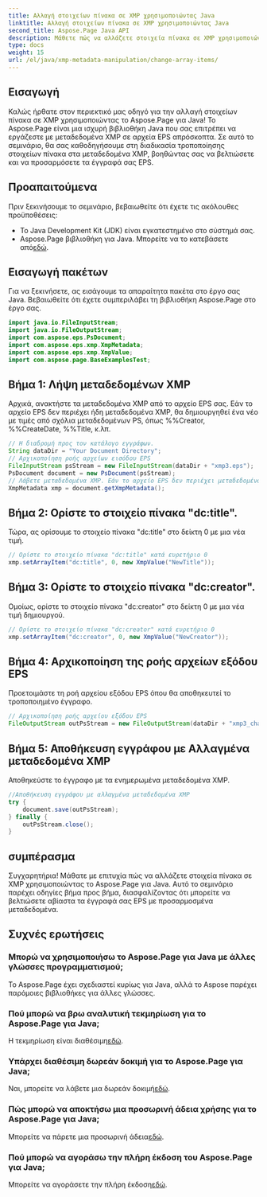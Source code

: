 ```yaml
---
title: Αλλαγή στοιχείων πίνακα σε XMP χρησιμοποιώντας Java
linktitle: Αλλαγή στοιχείων πίνακα σε XMP χρησιμοποιώντας Java
second_title: Aspose.Page Java API
description: Μάθετε πώς να αλλάζετε στοιχεία πίνακα σε XMP χρησιμοποιώντας το Aspose.Page για Java. Τροποποιήστε τα μεταδεδομένα χωρίς κόπο με τον βήμα προς βήμα οδηγό μας. Βελτιώστε τα έγγραφά σας EPS τώρα!
type: docs
weight: 15
url: /el/java/xmp-metadata-manipulation/change-array-items/
---
```

## Εισαγωγή
Καλώς ήρθατε στον περιεκτικό μας οδηγό για την αλλαγή στοιχείων πίνακα σε XMP χρησιμοποιώντας το Aspose.Page για Java! Το Aspose.Page είναι μια ισχυρή βιβλιοθήκη Java που σας επιτρέπει να εργάζεστε με μεταδεδομένα XMP σε αρχεία EPS απρόσκοπτα. Σε αυτό το σεμινάριο, θα σας καθοδηγήσουμε στη διαδικασία τροποποίησης στοιχείων πίνακα στα μεταδεδομένα XMP, βοηθώντας σας να βελτιώσετε και να προσαρμόσετε τα έγγραφά σας EPS.
## Προαπαιτούμενα
Πριν ξεκινήσουμε το σεμινάριο, βεβαιωθείτε ότι έχετε τις ακόλουθες προϋποθέσεις:
- Το Java Development Kit (JDK) είναι εγκατεστημένο στο σύστημά σας.
-  Aspose.Page βιβλιοθήκη για Java. Μπορείτε να το κατεβάσετε από[εδώ](https://releases.aspose.com/page/java/).
## Εισαγωγή πακέτων
Για να ξεκινήσετε, ας εισάγουμε τα απαραίτητα πακέτα στο έργο σας Java. Βεβαιωθείτε ότι έχετε συμπεριλάβει τη βιβλιοθήκη Aspose.Page στο έργο σας.
```java
import java.io.FileInputStream;
import java.io.FileOutputStream;
import com.aspose.eps.PsDocument;
import com.aspose.eps.xmp.XmpMetadata;
import com.aspose.eps.xmp.XmpValue;
import com.aspose.page.BaseExamplesTest;

```
## Βήμα 1: Λήψη μεταδεδομένων XMP
Αρχικά, ανακτήστε τα μεταδεδομένα XMP από το αρχείο EPS σας. Εάν το αρχείο EPS δεν περιέχει ήδη μεταδεδομένα XMP, θα δημιουργηθεί ένα νέο με τιμές από σχόλια μεταδεδομένων PS, όπως %%Creator, %%CreateDate, %%Title, κ.λπ.
```java
// Η διαδρομή προς τον κατάλογο εγγράφων.
String dataDir = "Your Document Directory";
// Αρχικοποίηση ροής αρχείων εισόδου EPS
FileInputStream psStream = new FileInputStream(dataDir + "xmp3.eps");
PsDocument document = new PsDocument(psStream);
// Λάβετε μεταδεδομένα XMP. Εάν το αρχείο EPS δεν περιέχει μεταδεδομένα XMP, ένα νέο θα συμπληρωθεί με τιμές από σχόλια μεταδεδομένων PS.
XmpMetadata xmp = document.getXmpMetadata();
```
## Βήμα 2: Ορίστε το στοιχείο πίνακα "dc:title".
Τώρα, ας ορίσουμε το στοιχείο πίνακα "dc:title" στο δείκτη 0 με μια νέα τιμή.
```java
// Ορίστε το στοιχείο πίνακα "dc:title" κατά ευρετήριο 0
xmp.setArrayItem("dc:title", 0, new XmpValue("NewTitle"));
```
## Βήμα 3: Ορίστε το στοιχείο πίνακα "dc:creator".
Ομοίως, ορίστε το στοιχείο πίνακα "dc:creator" στο δείκτη 0 με μια νέα τιμή δημιουργού.
```java
// Ορίστε το στοιχείο πίνακα "dc:creator" κατά ευρετήριο 0
xmp.setArrayItem("dc:creator", 0, new XmpValue("NewCreator"));
```
## Βήμα 4: Αρχικοποίηση της ροής αρχείων εξόδου EPS
Προετοιμάστε τη ροή αρχείου εξόδου EPS όπου θα αποθηκευτεί το τροποποιημένο έγγραφο.
```java
// Αρχικοποίηση ροής αρχείου εξόδου EPS
FileOutputStream outPsStream = new FileOutputStream(dataDir + "xmp3_changed.eps");
```
## Βήμα 5: Αποθήκευση εγγράφου με Αλλαγμένα μεταδεδομένα XMP
Αποθηκεύστε το έγγραφο με τα ενημερωμένα μεταδεδομένα XMP.
```java
//Αποθήκευση εγγράφου με αλλαγμένα μεταδεδομένα XMP
try {
    document.save(outPsStream);
} finally {
    outPsStream.close();
}
```
## συμπέρασμα
Συγχαρητήρια! Μάθατε με επιτυχία πώς να αλλάζετε στοιχεία πίνακα σε XMP χρησιμοποιώντας το Aspose.Page για Java. Αυτό το σεμινάριο παρέχει οδηγίες βήμα προς βήμα, διασφαλίζοντας ότι μπορείτε να βελτιώσετε αβίαστα τα έγγραφά σας EPS με προσαρμοσμένα μεταδεδομένα.

## Συχνές ερωτήσεις
### Μπορώ να χρησιμοποιήσω το Aspose.Page για Java με άλλες γλώσσες προγραμματισμού;
Το Aspose.Page έχει σχεδιαστεί κυρίως για Java, αλλά το Aspose παρέχει παρόμοιες βιβλιοθήκες για άλλες γλώσσες.
### Πού μπορώ να βρω αναλυτική τεκμηρίωση για το Aspose.Page για Java;
 Η τεκμηρίωση είναι διαθέσιμη[εδώ](https://reference.aspose.com/page/java/).
### Υπάρχει διαθέσιμη δωρεάν δοκιμή για το Aspose.Page για Java;
 Ναι, μπορείτε να λάβετε μια δωρεάν δοκιμή[εδώ](https://releases.aspose.com/).
### Πώς μπορώ να αποκτήσω μια προσωρινή άδεια χρήσης για το Aspose.Page για Java;
 Μπορείτε να πάρετε μια προσωρινή άδεια[εδώ](https://purchase.aspose.com/temporary-license/).
### Πού μπορώ να αγοράσω την πλήρη έκδοση του Aspose.Page για Java;
 Μπορείτε να αγοράσετε την πλήρη έκδοση[εδώ](https://purchase.aspose.com/buy).